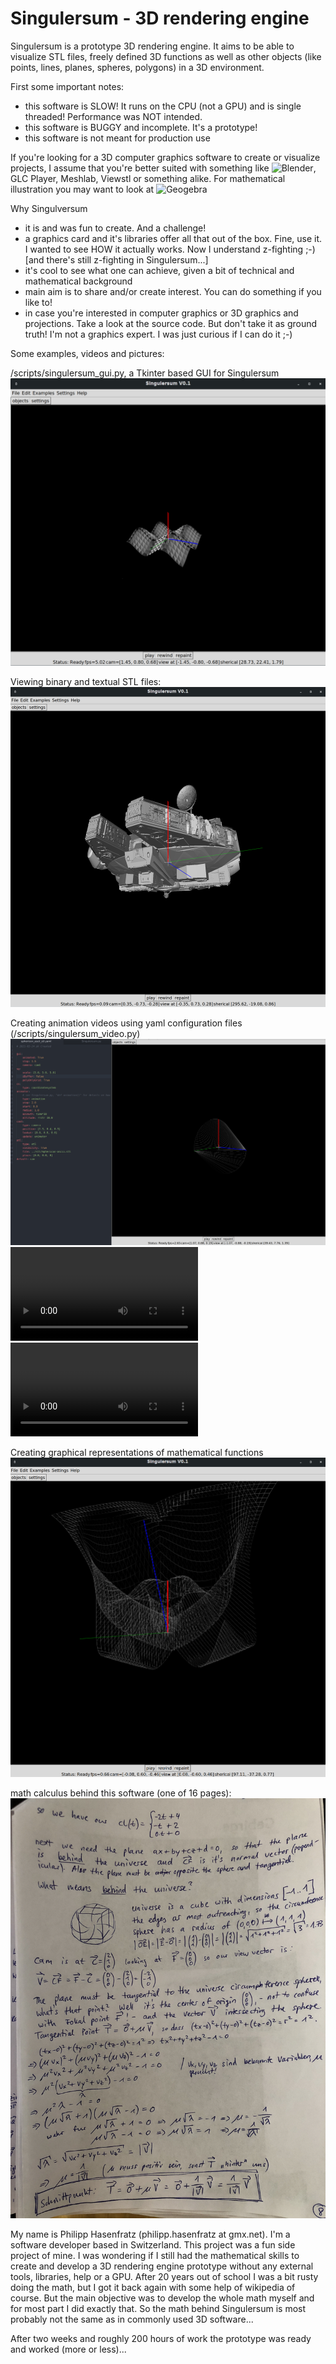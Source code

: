 # Singulersum - 3D rendering engine

Singulersum is a prototype 3D rendering engine. It aims to be able to visualize STL files, freely defined 3D functions as well as other objects (like points, lines, planes, spheres, polygons) in a 3D environment.

First some important notes:
 * this software is SLOW! It runs on the CPU (not a GPU) and is single threaded! Performance was NOT intended.
 * this software is BUGGY and incomplete. It's a prototype!
 * this software is not meant for production use

If you're looking for a 3D computer graphics software to create or visualize projects, I assume that you're better suited with something like ![Blender](https://www.blender.org/), GLC Player, Meshlab, Viewstl or something alike. For mathematical illustration you may want to look at ![Geogebra](https://www.geogebra.org/)

Why Singulversum
 * it is and was fun to create. And a challenge!
 * a graphics card and it's libraries offer all that out of the box. Fine, use it. I wanted to see HOW it actually works. Now I understand z-fighting ;-) [and there's still z-fighting in Singulersum...]
 * it's cool to see what one can achieve, given a bit of technical and mathematical background
 * main aim is to share and/or create interest. You can do something if you like to!
 * in case you're interested in computer graphics or 3D graphics and projections. Take a look at the source code. But don't take it as ground truth! I'm not a graphics expert. I was just curious if I can do it ;-)

Some examples, videos and pictures:

/scripts/singulersum_gui.py, a Tkinter based GUI for Singulersum
![singulersum_gui.py](/docs/singulersum_gui.png)

Viewing binary and textual STL files:
![STL-Viewer](/docs/falcon.png)

Creating animation videos using yaml configuration files (/scripts/singulersum_video.py)
![YAML](/docs/yaml.png)
![video](/outputs/millennium_falcon_stl.mov)
![video](/outputs/sine_waves.mov)

Creating graphical representations of mathematical functions
![heart-curve](/docs/heart.png)

math calculus behind this software (one of 16 pages):
![math](/docs/original_note_example.jpg)

My name is Philipp Hasenfratz (philipp.hasenfratz at gmx.net). I'm a software developer based in Switzerland. This project was a fun side project of mine. I was wondering if I still had the mathematical skills to create and develop a 3D rendering engine prototype without any external tools, libraries, help or a GPU.
After 20 years out of school I was a bit rusty doing the math, but I got it back again with some help of wikipedia of course. But the main objective was to develop the whole math myself and for most part I did exactly that. So the math behind Singulersum is most probably not the same as in commonly used 3D software...

After two weeks and roughly 200 hours of work the prototype was ready and worked (more or less)...
